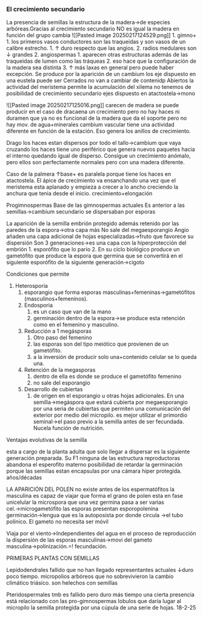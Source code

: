 ### El crecimiento secundario
La presencia de semillas
la estructura de la madera→de especies arbóreas.Gracias al crecimiento secundario
NO es igual  la madera en función del grupo cambia
	![[Pasted image 20250217124529.png]]
		1. gimno+
			1. los primeros vasos conductores son las traqueidas y son vasos de un calibre estrecho.
				1. ↑ duro respecto que las angios.
			2. radios medulares son ↓ grandes
		2. angiospermas
			1. aparecen otras estructuras además de las traqueidas de lumen como las tráqueas
			2. eso hace que la configuración de la madera sea distinta
			3. ↑ más laxas en general pero puede haber excepción.
	Se produce por la aparición de un cambium  los eje dispuesto en una eustela 
		puede ser Cerrados
			no van a cambiar de contenidp
		Abiertos
			la actividad del meristema permite la acumulación del xilema
			no tenemos de posibilidad de crecimiento secundario
				ejes dispuesto en atactostela→mono

![[Pasted image 20250217125016.png]]
	carecen de madera
		se puede producir en el caso de dracaena un crecimiento pero no hay haces ni duramen que ya no es funcional de la madera que da el soporte pero no hay mov. de agua+minerales
			cambium vascular tiene una actividad diferente en función de la estación. Eso genera los anillos de crecimiento.

Drago 
	los haces estan dispersos por todo el tallo→cambium que vaya cruzando los haces tiene uno periférico que genera nuevos paquetes hacia el interno quedando igual de disperso. Consigue un crecimiento anómalo, pero ellos son perfectamente normales pero con una madera diferente.

Caso de la palmera
	↑base+
	es paralela porque tiene los haces en atactostela. El ápice de crecimiento va ensanchando una vez que el meristema esta aplanado y empieza  a crecer a lo ancho creciendo la anchura que tenia desde el inicio.
		crecimiento+elongación

Progimnospermas
	Base de las gimnospermas actuales
	Es anterior a las semillas→cambium secundario se dispersaban por esporas

La aparición de la semilla
	embrión protegido 
		además retenido por las paredes de la espora→otra capa más
	No sale del megaesporangio
	Angio
		añaden una capa adicional de hojas especializadas→fruto que favorece su dispersión
	Son 3 generaciones→es una capa con la hiperprotección del embrión
		1. esporófito que lo pario
		2. En su ciclo biológico produce un gametófito que produce la espora que germina que se convertirá en el siguiente esporófito de la siguiente generación→cigoto

Condiciones que permite
1. Heterosporia
	1. esporangio que forma esporas masculinas+femeninas→gametófitos (masculinos+femeninos).
	2. Endosporia
		1. es un caso que van de la mano 
		2. germinación dentro de la espora→se produce esta retención como en el femenino y masculino.
	3. Reducción a 1 megásporas
		1. Otro paso del femenino
		2. las esporas son del tipo meiótico que provienen de un gametófito.
		3. a la inversión de producir solo una+contenido celular se lo queda una.
	4. Retención de la megasporas
		1. dentro de ella es donde se produce el gametófito femenino
		2. no sale del esporangio
	5. Desarrollo de cubiertas
		1. de origen en el esporangio u otras hojas adicionales.
	En una semilla→megáspora que estará cubierta por megaesporangio por una seria de cubiertas que permiten una comunicación del exterior por medio del micropilo.
		es mejor utilizar el primordio seminal→el paso previo a la semilla antes de ser fecundada.
	Nucela
		función de nutrición.

Ventajas evolutivas de la semilla

esta a cargo de la planta adulta que solo llegar a dispersar es la siguiente generación preparada. Su F1
	ninguna de las estructura reproductoras abandona el esperofito materno
	posibilidad de retardar la germinación porque las semillas estan encapsulas por una cámara hiper protegida.
		años/décadas

LA APARICIÓN DEL POLEN
	no existe antes de los espermatófitos
	la masculina es capaz de viajar que forma el grano de polen
		esta en fase unicelular la microspora
		que una vez germina pasa a ser varias cel.→microgametófito
		las esporas presentan esporopolenina
		germinación→lengua que es la autoposista por donde circula →el tubo polínico. El gameto no necesita ser móvil

Viaja por el viento→Independientes  del agua en el proceso  de reproducción
	la dispersión de las esporas masculinas→movi del gameto masculina→polinización.=! fecundación.

PRIMERAS PLANTAS CON SEMILLAS

Lepidodendrales
	fallido que no han llegado representantes actuales ↓duro poco tiempo.
			micropolios arbóreos que no sobrevivieron la cambio climático triásico.
	son helechos con semillas

Pteridospermales
	tmb es fallido pero duro más tiempo
	una cierta presencia está relacionado con las pro-gimnospermas
	lobulos que daría lugar al micropilo 
	la semilla protegida por una cúpula de una serie de hojas.
18-2-25